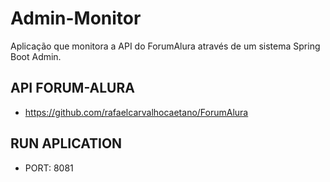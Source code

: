 # Admin-Monitor
Aplicação que monitora a API do ForumAlura através de um sistema Spring Boot Admin.

## API FORUM-ALURA
 - https://github.com/rafaelcarvalhocaetano/ForumAlura

## RUN APLICATION
 - PORT: 8081
